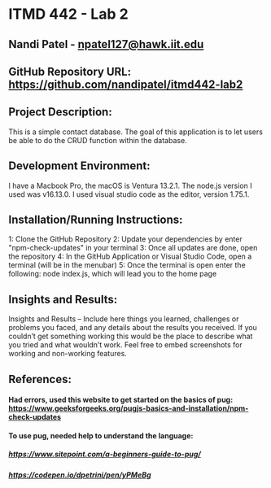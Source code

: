 # ITMD 442 - Lab 2

## Nandi Patel - npatel127@hawk.iit.edu

## GitHub Repository URL: https://github.com/nandipatel/itmd442-lab2

## Project Description:
This is a simple contact database. The goal of this application is to let users be able to do the CRUD function within the database.

## Development Environment:
I have a Macbook Pro, the macOS is Ventura 13.2.1. The node.js version I used was v16.13.0. I used visual studio code as the editor, version 1.75.1.

## Installation/Running Instructions:
1: Clone the GitHub Repository
2: Update your dependencies by enter "npm-check-updates" in your terminal
3: Once all updates are done, open the repository
4: In the GitHub Application or Visual Studio Code, open a terminal (will be in the menubar)
5: Once the terminal is open enter the following: node index.js, which will lead you to the home page

## Insights and Results:
Insights and Results – Include here things you learned, challenges or problems you faced, and any details about the results you received. If you couldn’t get something working this would be the place to describe what you tried and what wouldn’t work. Feel free to embed screenshots for working and non-working features.

## References:
#### Had errors, used this website to get started on the basics of pug: https://www.geeksforgeeks.org/pugjs-basics-and-installation/npm-check-updates

#### To use pug, needed help to understand the language: 
##### https://www.sitepoint.com/a-beginners-guide-to-pug/
##### https://codepen.io/dpetrini/pen/yPMeBg


